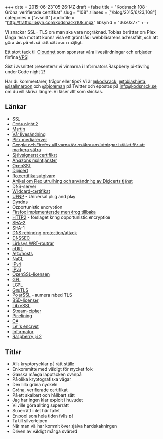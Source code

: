 +++
date = 2015-06-23T05:26:14Z
draft = false
title = "Kodsnack 108 - Gröna, verifierade certifikat"
slug = "108"
aliases = ["/blog/2015/6/23/108"]
categories = ["avsnitt"]
audiofile = "http://traffic.libsyn.com/kodsnack/108.mp3"
libsynid = "3630377"
+++

Vi snackar SSL - TLS om man ska vara nogräknad. Tobias berättar om Plex långa resa mot att kunna visa ett  grönt lås i webbläsarens adressfält, och att göra det på ett så rätt sätt som möjligt.

Ett stort tack till [Cloudnet](http://www.cloudnet.se) som sponsrar våra livesändningar och erbjuder finfina  [VPS](http://en.wikipedia.org/wiki/Virtual_private_server)!

Sist i avsnittet presenterar vi vinnarna i Informators Raspberry pi-tävling under Code night 2!

Har du kommentarer, frågor eller tips? Vi är [@kodsnack](https://www.twitter.com/kodsnack), [@tobiashieta](https://www.twitter.com/tobiashieta), [@isallmaroon](https://www.twitter.com/isallmaroon) och [@bjoreman](https://www.twitter.com/bjoreman) på Twitter och epostas på [info@kodsnack.se](mailto:info@kodsnack.se) om du vill skriva längre. Vi läser allt som skickas.

## Länkar ##
* [SSL](https://en.wikipedia.org/wiki/Transport_Layer_Security)
* [Code night 2](http://event.computersweden.se/codenight2/)
* [Martin](https://twitter.com/grapefrukt/)
* [Vår livesändning](http://www.kodsnack.se/109)
* [Plex mediaserver](https://support.plex.tv/hc/en-us/categories/200007567-Plex-Media-Server)
* [Google och Firefox vill varna för osäkra anslutningar istället för att markera säkra](https://www.chromium.org/Home/chromium-security/marking-http-as-non-secure)
* [Självsignerat certifikat](https://en.wikipedia.org/wiki/Self-signed_certificate)
* [Amazons molntjänster](http://aws.amazon.com/)
* [OpenSSL](https://en.wikipedia.org/wiki/OpenSSL)
* [Digicert](https://en.wikipedia.org/wiki/DigiCert)
* [Rotcertifikatsutgivare](https://en.wikipedia.org/wiki/Certificate_authority)
* [Artikel om Plex utrullning och användning av Digicerts tjänst](http://www.infosecurity-magazine.com/news/plex-mounts-huge-digicert)
* [DNS-server](https://en.wikipedia.org/wiki/Name_server)
* [Wildcard-certifikat](https://en.wikipedia.org/wiki/Wildcard_certificate)
* [UPNP](https://en.wikipedia.org/wiki/Universal_Plug_and_Play) - Universal plug and play
* [Dyndns](https://en.wikipedia.org/wiki/Dynamic_DNS)
* [Opportunistic encryption](https://en.wikipedia.org/wiki/Opportunistic_encryption)
* [Firefox implementerade men drog tillbaka](http://arstechnica.com/security/2015/04/firefox-disables-opportunistic-encryption-to-fix-https-crippling-bug/)
* [HTTP2](http://httpwg.github.io/http-extensions/encryption.html) - förslaget kring opportunistic encryption
* [SHA-2](https://en.wikipedia.org/wiki/SHA-2)
* [SHA-1](https://en.wikipedia.org/wiki/SHA-1)
* [DNS rebinding protection/attack](https://en.wikipedia.org/wiki/DNS_rebinding)
* [DNSSEC](https://en.wikipedia.org/wiki/Domain_Name_System_Security_Extensions)
* [Linksys WRT-routrar](http://www.linksys.com/us/wireless-routers/c/wrt-wireless-routers/)
* [cURL](https://en.wikipedia.org/wiki/CURL)
* [/etc/hosts](https://en.wikipedia.org/wiki/Hosts_%28file%29)
* [NaCL](https://en.wikipedia.org/wiki/NaCl_%28software%29)
* [IPv4](https://en.wikipedia.org/wiki/IPv4)
* [IPv6](https://en.wikipedia.org/wiki/IPv6)
* [OpenSSL-licensen](https://en.wikipedia.org/wiki/OpenSSL#Licensing)
* [GPL](https://en.wikipedia.org/wiki/GNU_General_Public_License)
* [LGPL](https://en.wikipedia.org/wiki/GNU_Lesser_General_Public_License)
* [GnuTLS](https://en.wikipedia.org/wiki/GnuTLS)
* [PolarSSL](https://tls.mbed.org/) - numera mbed TLS
* [BSD-licenser](https://en.wikipedia.org/wiki/BSD_licenses)
* [LibreSSL](https://en.wikipedia.org/wiki/LibreSSL)
* [Stream-cipher](https://en.wikipedia.org/wiki/Stream_cipher)
* [Pipelining](https://en.wikipedia.org/wiki/HTTP_pipelining)
* [CA](https://en.wikipedia.org/wiki/Certificate_authority)
* [Let's encrypt](https://en.wikipedia.org/wiki/Let%27s_Encrypt)
* [Informator](http://informator.se/)
* [Raspberry pi 2](https://en.wikipedia.org/wiki/Raspberry_Pi)

## Titlar ##
* Alla kryptonycklar på rätt ställe
* En kommitté med väldigt för mycket folk
* Ganska många lapptäcken ovanpå
* På olika kryptografiska vägar
* Den lilla gröna nyckeln
* Gröna, verifierade certifikat
* På ett skalbart och hållbart sätt
* Jag har ingen klar exploit i huvudet
* Vi ville göra allting superrätt
* Superrätt i det här fallet
* En pool som hela tiden fylls på
* Ta till silvertejpen
* När man väl har kommit över själva handskakningen
* Driven av väldigt många svärord